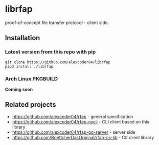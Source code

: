 
# librfap

proof-of-concept file transfer protocol - client side.

## Installation

### Latest version from this repo with pip

```
git clone https://github.com/alexcoder04/librfap
pip3 install ./librfap
```

### Arch Linux PKGBUILD

**Coming soon**

## Related projects

 - https://github.com/alexcoder04/rfap - general specification
 - https://github.com/alexcoder04/rfap-pycli - CLI client based on this library
 - https://github.com/alexcoder04/rfap-go-server - server side
 - https://github.com/BoettcherDasOriginal/rfab-cs-lib - C# client library

